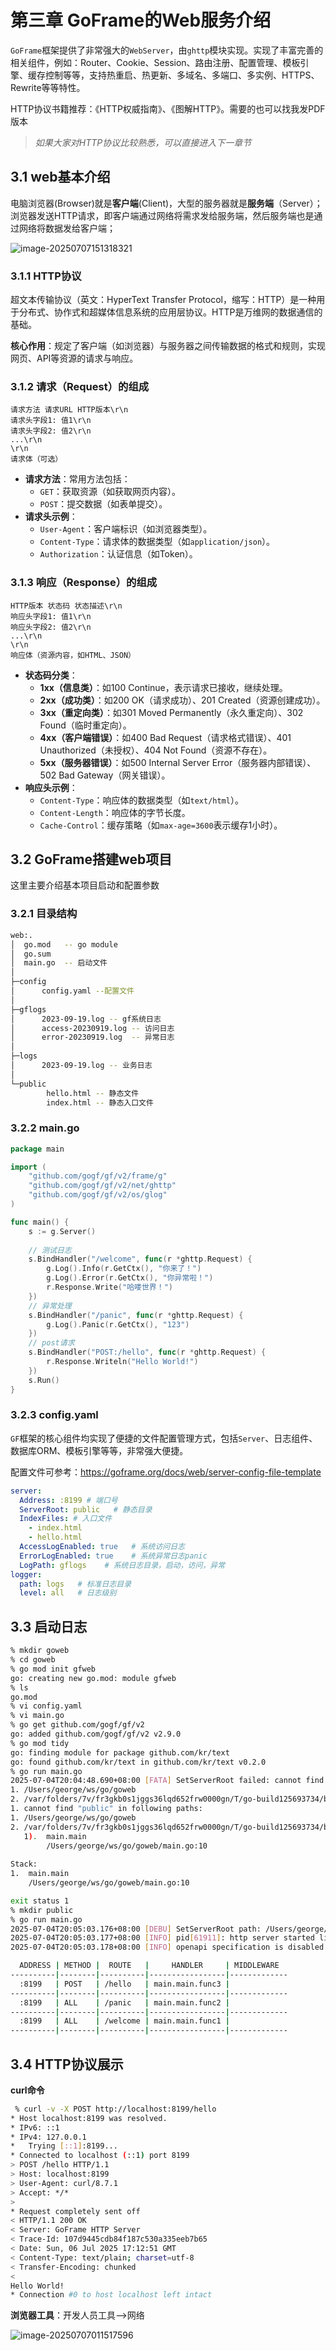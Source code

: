 # 第三章 GoFrame的Web服务介绍

`GoFrame`框架提供了非常强大的`WebServer`，由`ghttp`模块实现。实现了丰富完善的相关组件，例如：Router、Cookie、Session、路由注册、配置管理、模板引擎、缓存控制等等，支持热重启、热更新、多域名、多端口、多实例、HTTPS、Rewrite等等特性。

HTTP协议书籍推荐：《HTTP权威指南》、《图解HTTP》。需要的也可以找我发PDF版本

>  *如果大家对HTTP协议比较熟悉，可以直接进入下一章节*

## 3.1 web基本介绍

电脑浏览器(Browser)就是**客户端**(Client)，大型的服务器就是**服务端**（Server）；浏览器发送HTTP请求，即客户端通过网络将需求发给服务端，然后服务端也是通过网络将数据发给客户端；

![image-20250707151318321](./03.GoFrame的Web服务介绍/image-20250707151318321.png)

### 3.1.1 HTTP协议

超文本传输协议（英文：HyperText Transfer Protocol，缩写：HTTP）是一种用于分布式、协作式和超媒体信息系统的应用层协议。HTTP是万维网的数据通信的基础。

**核心作用**：规定了客户端（如浏览器）与服务器之间传输数据的格式和规则，实现网页、API等资源的请求与响应。  

### 3.1.2 请求（Request）的组成

```plaintext
请求方法 请求URL HTTP版本\r\n
请求头字段1: 值1\r\n
请求头字段2: 值2\r\n
...\r\n
\r\n
请求体（可选）
```

- **请求方法**：常用方法包括：  
  - `GET`：获取资源（如获取网页内容）。  
  - `POST`：提交数据（如表单提交）。  
- **请求头示例**：  
  - `User-Agent`：客户端标识（如浏览器类型）。  
  - `Content-Type`：请求体的数据类型（如`application/json`）。  
  - `Authorization`：认证信息（如Token）。  

### 3.1.3 响应（Response）的组成 

```plaintext
HTTP版本 状态码 状态描述\r\n
响应头字段1: 值1\r\n
响应头字段2: 值2\r\n
...\r\n
\r\n
响应体（资源内容，如HTML、JSON）
```

- **状态码分类**：  
  - **1xx（信息类）**：如100 Continue，表示请求已接收，继续处理。  
  - **2xx（成功类）**：如200 OK（请求成功）、201 Created（资源创建成功）。  
  - **3xx（重定向类）**：如301 Moved Permanently（永久重定向）、302 Found（临时重定向）。  
  - **4xx（客户端错误）**：如400 Bad Request（请求格式错误）、401 Unauthorized（未授权）、404 Not Found（资源不存在）。  
  - **5xx（服务器错误）**：如500 Internal Server Error（服务器内部错误）、502 Bad Gateway（网关错误）。  
- **响应头示例**：  
  - `Content-Type`：响应体的数据类型（如`text/html`）。  
  - `Content-Length`：响应体的字节长度。  
  - `Cache-Control`：缓存策略（如`max-age=3600`表示缓存1小时）。  

## 3.2 GoFrame搭建web项目

这里主要介绍基本项目启动和配置参数

### 3.2.1 目录结构

```bash
web:.
│  go.mod   -- go module
│  go.sum
│  main.go  -- 启动文件
│
├─config
│      config.yaml --配置文件
│
├─gflogs
│      2023-09-19.log -- gf系统日志
│      access-20230919.log -- 访问日志
│      error-20230919.log  -- 异常日志
│
├─logs
│      2023-09-19.log -- 业务日志
│
└─public
        hello.html -- 静态文件
        index.html -- 静态入口文件
```

### 3.2.2 main.go

```go
package main

import (
	"github.com/gogf/gf/v2/frame/g"
	"github.com/gogf/gf/v2/net/ghttp"
	"github.com/gogf/gf/v2/os/glog"
)

func main() {
	s := g.Server()
	
	// 测试日志
	s.BindHandler("/welcome", func(r *ghttp.Request) {
		g.Log().Info(r.GetCtx(), "你来了！")
		g.Log().Error(r.GetCtx(), "你异常啦！")
		r.Response.Write("哈喽世界！")
	})
	// 异常处理
	s.BindHandler("/panic", func(r *ghttp.Request) {
		g.Log().Panic(r.GetCtx(), "123")
	})
	// post请求
	s.BindHandler("POST:/hello", func(r *ghttp.Request) {
		r.Response.Writeln("Hello World!")
	})
	s.Run()
}
```

### 3.2.3 config.yaml

`GF`框架的核心组件均实现了便捷的文件配置管理方式，包括`Server`、日志组件、数据库ORM、模板引擎等等，非常强大便捷。

配置文件可参考：https://goframe.org/docs/web/server-config-file-template

```yaml
server:
  Address: :8199 # 端口号
  ServerRoot: public   # 静态目录
  IndexFiles: # 入口文件
    - index.html
    - hello.html
  AccessLogEnabled: true   # 系统访问日志
  ErrorLogEnabled: true    # 系统异常日志panic
  LogPath: gflogs    # 系统日志目录，启动，访问，异常
logger:
  path: logs   # 标准日志目录
  level: all   # 日志级别
```

## 3.3 启动日志

```bash
% mkdir goweb
% cd goweb 
% go mod init gfweb 
go: creating new go.mod: module gfweb
% ls
go.mod
% vi config.yaml
% vi main.go
% go get github.com/gogf/gf/v2
go: added github.com/gogf/gf/v2 v2.9.0
% go mod tidy
go: finding module for package github.com/kr/text
go: found github.com/kr/text in github.com/kr/text v0.2.0
% go run main.go 
2025-07-04T20:04:48.690+08:00 [FATA] SetServerRoot failed: cannot find "public" in following paths:
1. /Users/george/ws/go/goweb
2. /var/folders/7v/fr3gkb0s1jggs36lqd652frw0000gn/T/go-build125693734/b001/exe
1. cannot find "public" in following paths:
1. /Users/george/ws/go/goweb
2. /var/folders/7v/fr3gkb0s1jggs36lqd652frw0000gn/T/go-build125693734/b001/exe
   1).  main.main
        /Users/george/ws/go/goweb/main.go:10
 
Stack:
1.  main.main
    /Users/george/ws/go/goweb/main.go:10

exit status 1
% mkdir public
% go run main.go
2025-07-04T20:05:03.176+08:00 [DEBU] SetServerRoot path: /Users/george/ws/go/goweb/public
2025-07-04T20:05:03.177+08:00 [INFO] pid[61911]: http server started listening on [:8199]
2025-07-04T20:05:03.178+08:00 [INFO] openapi specification is disabled

  ADDRESS | METHOD |  ROUTE   |     HANDLER     | MIDDLEWARE  
----------|--------|----------|-----------------|-------------
  :8199   | POST   | /hello   | main.main.func3 |             
----------|--------|----------|-----------------|-------------
  :8199   | ALL    | /panic   | main.main.func2 |             
----------|--------|----------|-----------------|-------------
  :8199   | ALL    | /welcome | main.main.func1 |             
----------|--------|----------|-----------------|-------------

```

## 3.4 HTTP协议展示

**curl命令**

```bash
 % curl -v -X POST http://localhost:8199/hello
* Host localhost:8199 was resolved.
* IPv6: ::1
* IPv4: 127.0.0.1
*   Trying [::1]:8199...
* Connected to localhost (::1) port 8199
> POST /hello HTTP/1.1
> Host: localhost:8199
> User-Agent: curl/8.7.1
> Accept: */*
> 
* Request completely sent off
< HTTP/1.1 200 OK
< Server: GoFrame HTTP Server
< Trace-Id: 107d9445cdb84f187c530a335eeb7b65
< Date: Sun, 06 Jul 2025 17:12:51 GMT
< Content-Type: text/plain; charset=utf-8
< Transfer-Encoding: chunked
< 
Hello World!
* Connection #0 to host localhost left intact
```

**浏览器工具**：开发人员工具-->网络

![image-20250707011517596](./03.GoFrame的Web服务介绍/image-20250707011517596.png)

